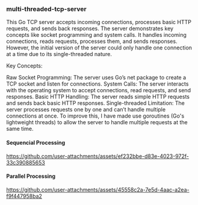 ### multi-threaded-tcp-server

This Go TCP server accepts incoming connections, processes basic HTTP requests, and sends back responses. The server demonstrates key concepts like socket programming and system calls. It handles incoming connections, reads requests, processes them, and sends responses. However, the initial version of the server could only handle one connection at a time due to its single-threaded nature.

Key Concepts:

Raw Socket Programming: The server uses Go’s net package to create a TCP socket and listen for connections.
System Calls: The server interacts with the operating system to accept connections, read requests, and send responses.
Basic HTTP Handling: The server reads simple HTTP requests and sends back basic HTTP responses.
Single-threaded Limitation: The server processes requests one by one and can’t handle multiple connections at once.
To improve this, I have made use goroutines (Go's lightweight threads) to allow the server to handle multiple requests at the same time.

#### Sequencial Processing 


https://github.com/user-attachments/assets/ef232bbe-d83e-4023-972f-33c390885653




#### Parallel Processing 



https://github.com/user-attachments/assets/45558c2a-7e5d-4aac-a2ea-f9f447958ba2






